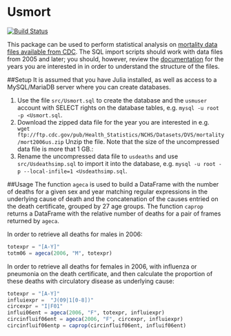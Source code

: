# Usmort

[![Build Status](https://travis-ci.org/klpn/Usmort.jl.svg?branch=master)](https://travis-ci.org/klpn/Usmort.jl)

This package can be used to perform statistical analysis on [mortality data
files available from
CDC](http://www.cdc.gov/nchs/data_access/vitalstatsonline.htm). The SQL import
scripts should work with data files from 2005 and later; you should, however,
review the
[documentation](http://www.cdc.gov/nchs/nvss/mortality_public_use_data.htm) 
for the years you are interested in in order to understand the structure of the
files.

##Setup
It is assumed that you have Julia installed, as well as access to a
MySQL/MariaDB server where you can create databases.

1. Use the file `src/Usmort.sql` to create the database and the `usmuser` account
   with SELECT rights on the database tables, e.g.  `mysql -u root -p
   <Usmort.sql`.
2. Download the zipped data file for the year you are interested in e.g.  `
   wget
   ftp://ftp.cdc.gov/pub/Health_Statistics/NCHS/Datasets/DVS/mortality/mort2006us.zip`
   Unzip the file.
   Note that the size of the uncompressed data file is more that 1 GB.:
3. Rename the uncompressed data file to `usdeaths` and use
   `src/Usdeathsimp.sql` to import it into the database, e.g.  `mysql -u root -p
   --local-infile=1 <Usdeathsimp.sql`.

##Usage
The function `ageca` is used to build a DataFrame with the number of deaths for
a given sex and year matching regular expressions in the underlying cause of
death and the concatenation of the causes entried on the death certificate,
grouped by 27 age groups. The function `caprop` returns a DataFrame with the
relative number of deaths for a pair of frames returned by `ageca`.

In order to retrieve all deaths for males in 2006:
```julia
totexpr = "[A-Y]"
totm06 = ageca(2006, "M", totexpr)
```

In order to retrieve all deaths for females in 2006, with influenza or
pneumonia on the death certificate, and then calculate the proportion of these
deaths with circulatory disease as underlying cause:
```julia
totexpr = "[A-Y]"
influiexpr =  "J(09|1[0-8])"
circexpr = "I|F01"
influi06ent = ageca(2006, "F", totexpr, influiexpr)
circinfluif06ent = ageca(2006, "F", circexpr, influiexpr)
circinfluif06entp = caprop(circinfluif06ent, influif06ent)
```
